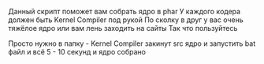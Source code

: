 Данный скрипт поможет вам собрать ядро в phar
У каждого кодера должен быть Kernel Compiler под рукой
По сколку в друг у вас очень тяжёлое ядро или вам лень заходить на сайты
Так что пользуйтесь

Просто нужно в папку - Kernel Compiler закинут src ядро и запустить bat файл и всё
5 - 10 секунд и ядро собрано
